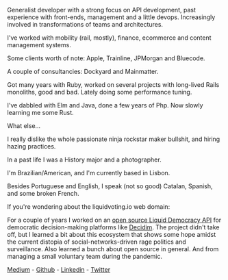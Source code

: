 Generalist developer with a strong focus on API development, past experience with front-ends, management and a little devops. Increasingly involved in transformations of teams and architectures. 

I've worked with mobility (rail, mostly), finance, ecommerce and content management systems.

Some clients worth of note: Apple, Trainline, JPMorgan and Bluecode.

A couple of consultancies: Dockyard and Mainmatter.

Got many years with Ruby, worked on several projects with long-lived Rails monoliths, good and bad. Lately doing some performance tuning.

I've dabbled with Elm and Java, done a few years of Php. Now slowly learning me some Rust.

What else...

I really dislike the whole passionate ninja rockstar maker bullshit, and hiring hazing practices.

In a past life I was a History major and a photographer.

I'm Brazilian/American, and I'm currently based in Lisbon.

Besides Portuguese and English, I speak (not so good) Catalan, Spanish, and some broken French.

If you're wondering about the liquidvoting.io web domain: 

For a couple of years I worked on an [open source Liquid Democracy API](https://github.com/liquidvotingio/api) for democratic decision-making platforms like [Decidim](https://decidim.org/). The project didn't take off, but I learned a bit about this ecosystem that shows some hope amidst the current distopia of social-networks-driven rage politics and surveillance. Also learned a bunch about open source in general. And from managing a small voluntary team during the pandemic.

[Medium](https://medium.com/@oliver_azevedo_barnes) - [Github](https://github.com/oliverbarnes) - [Linkedin](https://www.linkedin.com/in/oliverbarnes/) - [Twitter](https://twitter.com/oliverbarnes)

